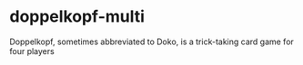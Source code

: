 # doppelkopf-multi
Doppelkopf, sometimes abbreviated to Doko, is a trick-taking card game for four players
